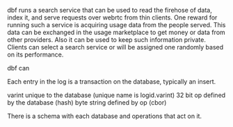 dbf runs a search service that can be used to read the firehose of data, index it, and serve requests over webrtc from thin clients. One reward for running such a service is acquiring usage data from the people served. This data can be exchanged in the usage marketplace to get money or data from other providers. Also it can be used to keep such information private. Clients can select a search service or will be assigned one randomly based on its performance.

dbf can 

Each entry in the log is a transaction on the database, typically an insert. 

varint unique to the database (unique name is logid.varint)
32 bit op defined by the database (hash)
byte string defined by op (cbor)

There is a schema with each database and operations that act on it.
